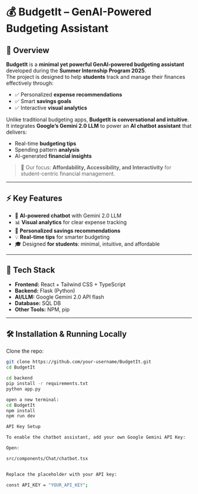 # 💰 BudgetIt – GenAI-Powered Budgeting Assistant  

## 🌟 Overview  
**BudgetIt** is a **minimal yet powerful GenAI-powered budgeting assistant** developed during the **Summer Internship Program 2025**.  
The project is designed to help **students** track and manage their finances effectively through:  
- ✅ Personalized **expense recommendations**  
- ✅ Smart **savings goals**  
- ✅ Interactive **visual analytics**  

Unlike traditional budgeting apps, **BudgetIt is conversational and intuitive**. It integrates **Google’s Gemini 2.0 LLM** to power an **AI chatbot assistant** that delivers:  
- Real-time **budgeting tips**  
- Spending pattern **analysis**  
- AI-generated **financial insights**  

> 🎯 Our focus: **Affordability, Accessibility, and Interactivity** for student-centric financial management.  

---

## ⚡ Key Features  
- 🤖 **AI-powered chatbot** with Gemini 2.0 LLM  
- 📊 **Visual analytics** for clear expense tracking  
- 🎯 **Personalized savings recommendations**  
- 💡 **Real-time tips** for smarter budgeting  
- 🎓 Designed **for students**: minimal, intuitive, and affordable  

---

## 🚀 Tech Stack  
- **Frontend:** React + Tailwind CSS + TypeScript
- **Backend:** Flask (Python)  
- **AI/LLM:** Google Gemini 2.0 API flash  
- **Database:** SQL DB 
- **Other Tools:** NPM, pip  

---

## 🛠️ Installation & Running Locally  

Clone the repo:  
```bash
git clone https://github.com/your-username/BudgetIt.git
cd BudgetIt

cd backend
pip install -r requirements.txt
python app.py

open a new terminal:
cd BudgetIt
npm install
npm run dev

API Key Setup

To enable the chatbot assistant, add your own Google Gemini API Key:

Open:

src/components/Chat/chatbot.tsx


Replace the placeholder with your API key:

const API_KEY = "YOUR_API_KEY";

